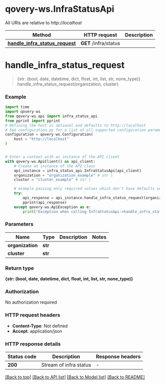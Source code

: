 # qovery-ws.InfraStatusApi

All URIs are relative to *http://localhost*

Method | HTTP request | Description
------------- | ------------- | -------------
[**handle_infra_status_request**](InfraStatusApi.md#handle_infra_status_request) | **GET** /infra/status | 


# **handle_infra_status_request**
> {str: (bool, date, datetime, dict, float, int, list, str, none_type)} handle_infra_status_request(organization, cluster)



### Example


```python
import time
import qovery-ws
from qovery-ws.api import infra_status_api
from pprint import pprint
# Defining the host is optional and defaults to http://localhost
# See configuration.py for a list of all supported configuration parameters.
configuration = qovery-ws.Configuration(
    host = "http://localhost"
)


# Enter a context with an instance of the API client
with qovery-ws.ApiClient() as api_client:
    # Create an instance of the API class
    api_instance = infra_status_api.InfraStatusApi(api_client)
    organization = "organization_example" # str | 
    cluster = "cluster_example" # str | 

    # example passing only required values which don't have defaults set
    try:
        api_response = api_instance.handle_infra_status_request(organization, cluster)
        pprint(api_response)
    except qovery-ws.ApiException as e:
        print("Exception when calling InfraStatusApi->handle_infra_status_request: %s\n" % e)
```


### Parameters

Name | Type | Description  | Notes
------------- | ------------- | ------------- | -------------
 **organization** | **str**|  |
 **cluster** | **str**|  |

### Return type

**{str: (bool, date, datetime, dict, float, int, list, str, none_type)}**

### Authorization

No authorization required

### HTTP request headers

 - **Content-Type**: Not defined
 - **Accept**: application/json


### HTTP response details

| Status code | Description | Response headers |
|-------------|-------------|------------------|
**200** | Stream of infra status |  -  |

[[Back to top]](#) [[Back to API list]](../README.md#documentation-for-api-endpoints) [[Back to Model list]](../README.md#documentation-for-models) [[Back to README]](../README.md)

